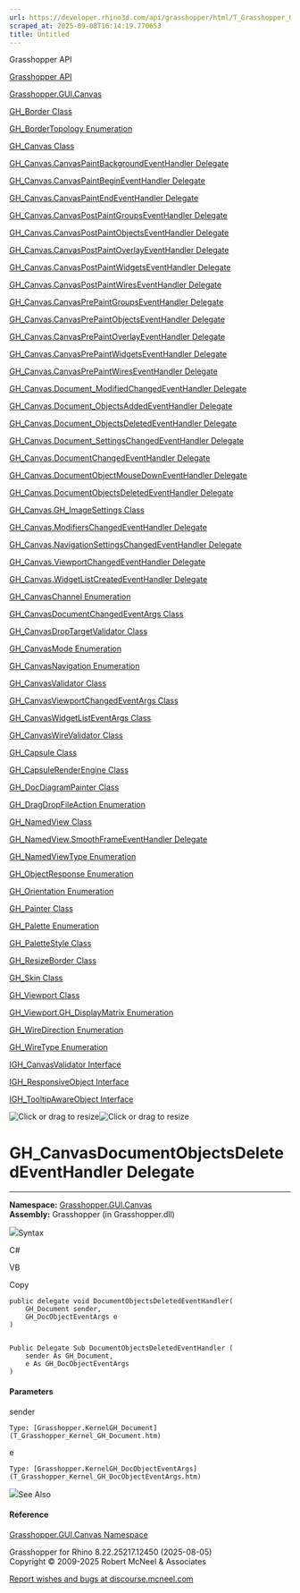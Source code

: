 ```yaml
---
url: https://developer.rhino3d.com/api/grasshopper/html/T_Grasshopper_GUI_Canvas_GH_Canvas_DocumentObjectsDeletedEventHandler.htm
scraped_at: 2025-09-08T16:14:19.770653
title: Untitled
---
```


Grasshopper API

[Grasshopper API](../html/723c01da-9986-4db2-8f53-6f3a7494df75.htm
"Grasshopper API")

[Grasshopper.GUI.Canvas](../html/N_Grasshopper_GUI_Canvas.htm
"Grasshopper.GUI.Canvas")

[GH_Border Class](../html/T_Grasshopper_GUI_Canvas_GH_Border.htm "GH_Border
Class")

[GH_BorderTopology
Enumeration](../html/T_Grasshopper_GUI_Canvas_GH_BorderTopology.htm
"GH_BorderTopology Enumeration")

[GH_Canvas Class](../html/T_Grasshopper_GUI_Canvas_GH_Canvas.htm "GH_Canvas
Class")

[GH_Canvas.CanvasPaintBackgroundEventHandler
Delegate](../html/T_Grasshopper_GUI_Canvas_GH_Canvas_CanvasPaintBackgroundEventHandler.htm
"GH_Canvas.CanvasPaintBackgroundEventHandler Delegate")

[GH_Canvas.CanvasPaintBeginEventHandler
Delegate](../html/T_Grasshopper_GUI_Canvas_GH_Canvas_CanvasPaintBeginEventHandler.htm
"GH_Canvas.CanvasPaintBeginEventHandler Delegate")

[GH_Canvas.CanvasPaintEndEventHandler
Delegate](../html/T_Grasshopper_GUI_Canvas_GH_Canvas_CanvasPaintEndEventHandler.htm
"GH_Canvas.CanvasPaintEndEventHandler Delegate")

[GH_Canvas.CanvasPostPaintGroupsEventHandler
Delegate](../html/T_Grasshopper_GUI_Canvas_GH_Canvas_CanvasPostPaintGroupsEventHandler.htm
"GH_Canvas.CanvasPostPaintGroupsEventHandler Delegate")

[GH_Canvas.CanvasPostPaintObjectsEventHandler
Delegate](../html/T_Grasshopper_GUI_Canvas_GH_Canvas_CanvasPostPaintObjectsEventHandler.htm
"GH_Canvas.CanvasPostPaintObjectsEventHandler Delegate")

[GH_Canvas.CanvasPostPaintOverlayEventHandler
Delegate](../html/T_Grasshopper_GUI_Canvas_GH_Canvas_CanvasPostPaintOverlayEventHandler.htm
"GH_Canvas.CanvasPostPaintOverlayEventHandler Delegate")

[GH_Canvas.CanvasPostPaintWidgetsEventHandler
Delegate](../html/T_Grasshopper_GUI_Canvas_GH_Canvas_CanvasPostPaintWidgetsEventHandler.htm
"GH_Canvas.CanvasPostPaintWidgetsEventHandler Delegate")

[GH_Canvas.CanvasPostPaintWiresEventHandler
Delegate](../html/T_Grasshopper_GUI_Canvas_GH_Canvas_CanvasPostPaintWiresEventHandler.htm
"GH_Canvas.CanvasPostPaintWiresEventHandler Delegate")

[GH_Canvas.CanvasPrePaintGroupsEventHandler
Delegate](../html/T_Grasshopper_GUI_Canvas_GH_Canvas_CanvasPrePaintGroupsEventHandler.htm
"GH_Canvas.CanvasPrePaintGroupsEventHandler Delegate")

[GH_Canvas.CanvasPrePaintObjectsEventHandler
Delegate](../html/T_Grasshopper_GUI_Canvas_GH_Canvas_CanvasPrePaintObjectsEventHandler.htm
"GH_Canvas.CanvasPrePaintObjectsEventHandler Delegate")

[GH_Canvas.CanvasPrePaintOverlayEventHandler
Delegate](../html/T_Grasshopper_GUI_Canvas_GH_Canvas_CanvasPrePaintOverlayEventHandler.htm
"GH_Canvas.CanvasPrePaintOverlayEventHandler Delegate")

[GH_Canvas.CanvasPrePaintWidgetsEventHandler
Delegate](../html/T_Grasshopper_GUI_Canvas_GH_Canvas_CanvasPrePaintWidgetsEventHandler.htm
"GH_Canvas.CanvasPrePaintWidgetsEventHandler Delegate")

[GH_Canvas.CanvasPrePaintWiresEventHandler
Delegate](../html/T_Grasshopper_GUI_Canvas_GH_Canvas_CanvasPrePaintWiresEventHandler.htm
"GH_Canvas.CanvasPrePaintWiresEventHandler Delegate")

[GH_Canvas.Document_ModifiedChangedEventHandler
Delegate](../html/T_Grasshopper_GUI_Canvas_GH_Canvas_Document_ModifiedChangedEventHandler.htm
"GH_Canvas.Document_ModifiedChangedEventHandler Delegate")

[GH_Canvas.Document_ObjectsAddedEventHandler
Delegate](../html/T_Grasshopper_GUI_Canvas_GH_Canvas_Document_ObjectsAddedEventHandler.htm
"GH_Canvas.Document_ObjectsAddedEventHandler Delegate")

[GH_Canvas.Document_ObjectsDeletedEventHandler
Delegate](../html/T_Grasshopper_GUI_Canvas_GH_Canvas_Document_ObjectsDeletedEventHandler.htm
"GH_Canvas.Document_ObjectsDeletedEventHandler Delegate")

[GH_Canvas.Document_SettingsChangedEventHandler
Delegate](../html/T_Grasshopper_GUI_Canvas_GH_Canvas_Document_SettingsChangedEventHandler.htm
"GH_Canvas.Document_SettingsChangedEventHandler Delegate")

[GH_Canvas.DocumentChangedEventHandler
Delegate](../html/T_Grasshopper_GUI_Canvas_GH_Canvas_DocumentChangedEventHandler.htm
"GH_Canvas.DocumentChangedEventHandler Delegate")

[GH_Canvas.DocumentObjectMouseDownEventHandler
Delegate](../html/T_Grasshopper_GUI_Canvas_GH_Canvas_DocumentObjectMouseDownEventHandler.htm
"GH_Canvas.DocumentObjectMouseDownEventHandler Delegate")

[GH_Canvas.DocumentObjectsDeletedEventHandler
Delegate](../html/T_Grasshopper_GUI_Canvas_GH_Canvas_DocumentObjectsDeletedEventHandler.htm
"GH_Canvas.DocumentObjectsDeletedEventHandler Delegate")

[GH_Canvas.GH_ImageSettings
Class](../html/T_Grasshopper_GUI_Canvas_GH_Canvas_GH_ImageSettings.htm
"GH_Canvas.GH_ImageSettings Class")

[GH_Canvas.ModifiersChangedEventHandler
Delegate](../html/T_Grasshopper_GUI_Canvas_GH_Canvas_ModifiersChangedEventHandler.htm
"GH_Canvas.ModifiersChangedEventHandler Delegate")

[GH_Canvas.NavigationSettingsChangedEventHandler
Delegate](../html/T_Grasshopper_GUI_Canvas_GH_Canvas_NavigationSettingsChangedEventHandler.htm
"GH_Canvas.NavigationSettingsChangedEventHandler Delegate")

[GH_Canvas.ViewportChangedEventHandler
Delegate](../html/T_Grasshopper_GUI_Canvas_GH_Canvas_ViewportChangedEventHandler.htm
"GH_Canvas.ViewportChangedEventHandler Delegate")

[GH_Canvas.WidgetListCreatedEventHandler
Delegate](../html/T_Grasshopper_GUI_Canvas_GH_Canvas_WidgetListCreatedEventHandler.htm
"GH_Canvas.WidgetListCreatedEventHandler Delegate")

[GH_CanvasChannel
Enumeration](../html/T_Grasshopper_GUI_Canvas_GH_CanvasChannel.htm
"GH_CanvasChannel Enumeration")

[GH_CanvasDocumentChangedEventArgs
Class](../html/T_Grasshopper_GUI_Canvas_GH_CanvasDocumentChangedEventArgs.htm
"GH_CanvasDocumentChangedEventArgs Class")

[GH_CanvasDropTargetValidator
Class](../html/T_Grasshopper_GUI_Canvas_GH_CanvasDropTargetValidator.htm
"GH_CanvasDropTargetValidator Class")

[GH_CanvasMode Enumeration](../html/T_Grasshopper_GUI_Canvas_GH_CanvasMode.htm
"GH_CanvasMode Enumeration")

[GH_CanvasNavigation
Enumeration](../html/T_Grasshopper_GUI_Canvas_GH_CanvasNavigation.htm
"GH_CanvasNavigation Enumeration")

[GH_CanvasValidator
Class](../html/T_Grasshopper_GUI_Canvas_GH_CanvasValidator.htm
"GH_CanvasValidator Class")

[GH_CanvasViewportChangedEventArgs
Class](../html/T_Grasshopper_GUI_Canvas_GH_CanvasViewportChangedEventArgs.htm
"GH_CanvasViewportChangedEventArgs Class")

[GH_CanvasWidgetListEventArgs
Class](../html/T_Grasshopper_GUI_Canvas_GH_CanvasWidgetListEventArgs.htm
"GH_CanvasWidgetListEventArgs Class")

[GH_CanvasWireValidator
Class](../html/T_Grasshopper_GUI_Canvas_GH_CanvasWireValidator.htm
"GH_CanvasWireValidator Class")

[GH_Capsule Class](../html/T_Grasshopper_GUI_Canvas_GH_Capsule.htm "GH_Capsule
Class")

[GH_CapsuleRenderEngine
Class](../html/T_Grasshopper_GUI_Canvas_GH_CapsuleRenderEngine.htm
"GH_CapsuleRenderEngine Class")

[GH_DocDiagramPainter
Class](../html/T_Grasshopper_GUI_Canvas_GH_DocDiagramPainter.htm
"GH_DocDiagramPainter Class")

[GH_DragDropFileAction
Enumeration](../html/T_Grasshopper_GUI_Canvas_GH_DragDropFileAction.htm
"GH_DragDropFileAction Enumeration")

[GH_NamedView Class](../html/T_Grasshopper_GUI_Canvas_GH_NamedView.htm
"GH_NamedView Class")

[GH_NamedView.SmoothFrameEventHandler
Delegate](../html/T_Grasshopper_GUI_Canvas_GH_NamedView_SmoothFrameEventHandler.htm
"GH_NamedView.SmoothFrameEventHandler Delegate")

[GH_NamedViewType
Enumeration](../html/T_Grasshopper_GUI_Canvas_GH_NamedViewType.htm
"GH_NamedViewType Enumeration")

[GH_ObjectResponse
Enumeration](../html/T_Grasshopper_GUI_Canvas_GH_ObjectResponse.htm
"GH_ObjectResponse Enumeration")

[GH_Orientation
Enumeration](../html/T_Grasshopper_GUI_Canvas_GH_Orientation.htm
"GH_Orientation Enumeration")

[GH_Painter Class](../html/T_Grasshopper_GUI_Canvas_GH_Painter.htm "GH_Painter
Class")

[GH_Palette Enumeration](../html/T_Grasshopper_GUI_Canvas_GH_Palette.htm
"GH_Palette Enumeration")

[GH_PaletteStyle Class](../html/T_Grasshopper_GUI_Canvas_GH_PaletteStyle.htm
"GH_PaletteStyle Class")

[GH_ResizeBorder Class](../html/T_Grasshopper_GUI_Canvas_GH_ResizeBorder.htm
"GH_ResizeBorder Class")

[GH_Skin Class](../html/T_Grasshopper_GUI_Canvas_GH_Skin.htm "GH_Skin Class")

[GH_Viewport Class](../html/T_Grasshopper_GUI_Canvas_GH_Viewport.htm
"GH_Viewport Class")

[GH_Viewport.GH_DisplayMatrix
Enumeration](../html/T_Grasshopper_GUI_Canvas_GH_Viewport_GH_DisplayMatrix.htm
"GH_Viewport.GH_DisplayMatrix Enumeration")

[GH_WireDirection
Enumeration](../html/T_Grasshopper_GUI_Canvas_GH_WireDirection.htm
"GH_WireDirection Enumeration")

[GH_WireType Enumeration](../html/T_Grasshopper_GUI_Canvas_GH_WireType.htm
"GH_WireType Enumeration")

[IGH_CanvasValidator
Interface](../html/T_Grasshopper_GUI_Canvas_IGH_CanvasValidator.htm
"IGH_CanvasValidator Interface")

[IGH_ResponsiveObject
Interface](../html/T_Grasshopper_GUI_Canvas_IGH_ResponsiveObject.htm
"IGH_ResponsiveObject Interface")

[IGH_TooltipAwareObject
Interface](../html/T_Grasshopper_GUI_Canvas_IGH_TooltipAwareObject.htm
"IGH_TooltipAwareObject Interface")

![Click or drag to resize](../icons/TocOpen.gif)![Click or drag to
resize](../icons/TocClose.gif)

# GH_CanvasDocumentObjectsDeletedEventHandler Delegate  
  
---  
  
**Namespace:** [Grasshopper.GUI.Canvas](N_Grasshopper_GUI_Canvas.htm)  
**Assembly:** Grasshopper (in Grasshopper.dll)

![](../icons/SectionExpanded.png)Syntax

C#

VB

Copy

    
    
    public delegate void DocumentObjectsDeletedEventHandler(
    	GH_Document sender,
    	GH_DocObjectEventArgs e
    )
    
    
    Public Delegate Sub DocumentObjectsDeletedEventHandler ( 
    	sender As GH_Document,
    	e As GH_DocObjectEventArgs
    )

#### Parameters

sender

    Type: [Grasshopper.KernelGH_Document](T_Grasshopper_Kernel_GH_Document.htm)  

e

    Type: [Grasshopper.KernelGH_DocObjectEventArgs](T_Grasshopper_Kernel_GH_DocObjectEventArgs.htm)  

![](../icons/SectionExpanded.png)See Also

#### Reference

[Grasshopper.GUI.Canvas Namespace](N_Grasshopper_GUI_Canvas.htm)

Grasshopper for Rhino 8.22.25217.12450 (2025-08-05)  
Copyright © 2009-2025 Robert McNeel & Associates

[Report wishes and bugs at
discourse.mcneel.com](https://discourse.mcneel.com/c/grasshopper)

